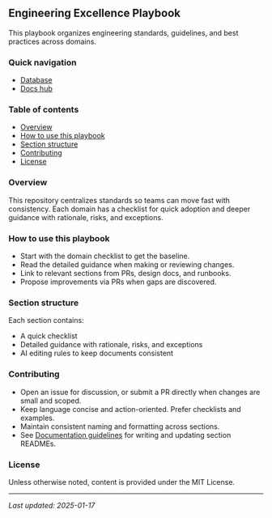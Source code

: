 ## Engineering Excellence Playbook

This playbook organizes engineering standards, guidelines, and best practices across domains.

### Quick navigation
- [Database](db/README.md)
- [Docs hub](docs/README.md)

### Table of contents
- [Overview](#overview)
- [How to use this playbook](#how-to-use-this-playbook)
- [Section structure](#section-structure)
- [Contributing](#contributing)
- [License](#license)


### Overview
This repository centralizes standards so teams can move fast with consistency. Each domain has a checklist for quick adoption and deeper guidance with rationale, risks, and exceptions.

### How to use this playbook
- Start with the domain checklist to get the baseline.
- Read the detailed guidance when making or reviewing changes.
- Link to relevant sections from PRs, design docs, and runbooks.
- Propose improvements via PRs when gaps are discovered.

### Section structure
Each section contains:
- A quick checklist
- Detailed guidance with rationale, risks, and exceptions
- AI editing rules to keep documents consistent

### Contributing
- Open an issue for discussion, or submit a PR directly when changes are small and scoped.
- Keep language concise and action-oriented. Prefer checklists and examples.
- Maintain consistent naming and formatting across sections.
 - See [Documentation guidelines](docs/writing-guidelines.md) for writing and updating section READMEs.

### License
Unless otherwise noted, content is provided under the MIT License.

---

_Last updated: 2025-01-17_
